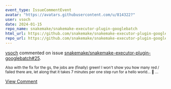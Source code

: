 ```yaml
---
event_type: IssueCommentEvent
avatar: "https://avatars.githubusercontent.com/u/814322?"
user: vsoch
date: 2024-01-15
repo_name: snakemake/snakemake-executor-plugin-googlebatch
html_url: https://github.com/snakemake/snakemake-executor-plugin-googlebatch/pull/25
repo_url: https://github.com/snakemake/snakemake-executor-plugin-googlebatch
---
```


<a href='https://github.com/vsoch' target='_blank'>vsoch</a> commented on issue <a href='https://github.com/snakemake/snakemake-executor-plugin-googlebatch/pull/25' target='_blank'>snakemake/snakemake-executor-plugin-googlebatch#25</a>.

<small>Also with the fix for the gs, the jobs are (finally) green! I won't show you how many red / failed there are, let along that it takes 7 minutes per one step run for a hello world... :grimacing: ...</small>

<a href='https://github.com/snakemake/snakemake-executor-plugin-googlebatch/pull/25' target='_blank'>View Comment</a>